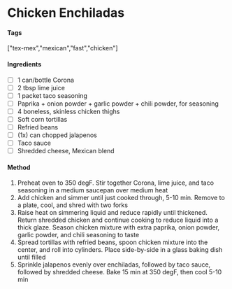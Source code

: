 # Chicken Enchiladas
#### Tags
["tex-mex","mexican","fast","chicken"]

#### Ingredients
- [ ] 1 can/bottle Corona
- [ ] 2 tbsp lime juice
- [ ] 1 packet taco seasoning
- [ ] Paprika + onion powder + garlic powder + chili powder, for seasoning
- [ ] 4 boneless, skinless chicken thighs
- [ ] Soft corn tortillas
- [ ] Refried beans
- [ ] (1x) can chopped jalapenos
- [ ] Taco sauce
- [ ] Shredded cheese, Mexican blend

#### Method
1. Preheat oven to 350 degF. Stir together Corona, lime juice, and taco seasoning in a medium saucepan over medium heat
2. Add chicken and simmer until just cooked through, 5-10 min. Remove to a plate, cool, and shred with two forks
3. Raise heat on simmering liquid and reduce rapidly until thickened. Return shredded chicken and continue cooking to reduce liquid into a thick glaze. Season chicken mixture with extra paprika, onion powder, garlic powder, and chili seasoning to taste
4. Spread tortillas with refried beans, spoon chicken mixture into the center, and roll into cylinders. Place side-by-side in a glass baking dish until filled
5. Sprinkle jalapenos evenly over enchiladas, followed by taco sauce, followed by shredded cheese. Bake 15 min at 350 degF, then cool 5-10 min
